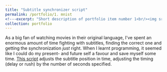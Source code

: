```yaml
---
title: "Subtitle synchronizer script"
permalink: /portfolio/1. mnist
<!---excerpt: "Short description of portfolio item number 1<br/><img src='/images/500x300.png'>"--->
collection: portfolio
---
```


As a big fan of watching movies in their original language, I've spent an enormous amount of time fighting with subtitles, finding the correct one and getting the synchronization *just* right. When I learnt programming, it seemed like I could do my present- and future self a favour and save myself some time. [This script](https://github.com/anebz/progex/tree/master/Adjust%20subtitles%20script) adjusts the subtitle position in time, adjusting the timing (delay or rush) by the number of seconds specified.

